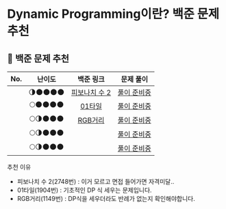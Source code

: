 # Dynamic Programming이란? 백준 문제추천




##


## 🎁 백준 문제 추천

| No. | 난이도 | 백준 링크 | 문제 풀이 |
|:--------:|:--------:|:--------:|:--------:|
|  | 🌗🌑🌑🌑🌑 | [피보나치 수 2](https://www.acmicpc.net/problem/2748) | [풀이 준비중]()  | 
|  | 🌕🌑🌑🌑🌑 | [01타일](https://www.acmicpc.net/problem/1904) | [풀이 준비중]()  | 
|  | 🌕🌗🌑🌑🌑 | [RGB거리](https://www.acmicpc.net/problem/1149) | [풀이 준비중]()  | 
|  | 🌕🌗🌑🌑🌑 | [ ](https://www.acmicpc.net/problem/) | [풀이 준비중]()  | 
|  | 🌕🌗🌑🌑🌑 | [ ](https://www.acmicpc.net/problem/) | [풀이 준비중]()  | 


추천 이유
- 피보나치 수 2(2748번) : 이거 모르고 면접 들어가면 자격미달..
- 01타일(1904번) : 기초적인 DP 식 세우는 문제입니다.  
- RGB거리(1149번) : DP식을 세우더라도 반례가 없는지 확인해야합니다.
